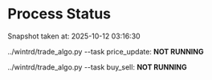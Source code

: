# Process Status

Snapshot taken at: 2025-10-12 03:16:30

../wintrd/trade_algo.py --task price_update: **NOT RUNNING**

../wintrd/trade_algo.py --task buy_sell: **NOT RUNNING**

